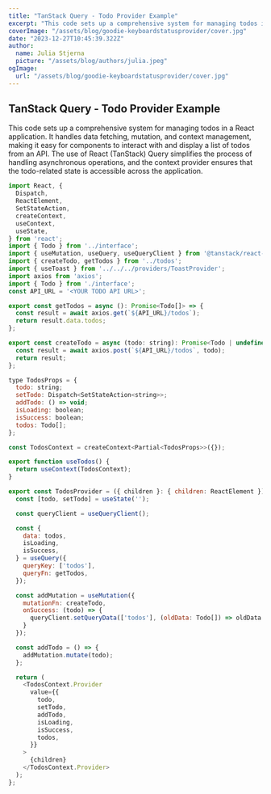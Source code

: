 ```yaml
---
title: "TanStack Query - Todo Provider Example"
excerpt: "This code sets up a comprehensive system for managing todos in a React application. It handles data fetching, mutation, and context management."
coverImage: "/assets/blog/goodie-keyboardstatusprovider/cover.jpg"
date: "2023-12-27T10:45:39.322Z"
author:
  name: Julia Stjerna
  picture: "/assets/blog/authors/julia.jpeg"
ogImage:
  url: "/assets/blog/goodie-keyboardstatusprovider/cover.jpg"
---
```


## TanStack Query - Todo Provider Example

This code sets up a comprehensive system for managing todos in a React application. It handles data fetching, mutation, and context management, making it easy for components to interact with and display a list of todos from an API. The use of React (TanStack) Query simplifies the process of handling asynchronous operations, and the context provider ensures that the todo-related state is accessible across the application.

```javascript
import React, {
  Dispatch,
  ReactElement,
  SetStateAction,
  createContext,
  useContext,
  useState,
} from 'react';
import { Todo } from '../interface';
import { useMutation, useQuery, useQueryClient } from '@tanstack/react-query';
import { createTodo, getTodos } from '../todos';
import { useToast } from '../../../providers/ToastProvider';
import axios from 'axios';
import { Todo } from './interface';
const API_URL = '<YOUR TODO API URL>';

export const getTodos = async (): Promise<Todo[]> => {
  const result = await axios.get(`${API_URL}/todos`);
  return result.data.todos;
};

export const createTodo = async (todo: string): Promise<Todo | undefined> => {
  const result = await axios.post(`${API_URL}/todos`, todo);
  return result;
};

type TodosProps = {
  todo: string;
  setTodo: Dispatch<SetStateAction<string>>;
  addTodo: () => void;
  isLoading: boolean;
  isSuccess: boolean;
  todos: Todo[];
};

const TodosContext = createContext<Partial<TodosProps>>({});

export function useTodos() {
  return useContext(TodosContext);
}

export const TodosProvider = ({ children }: { children: ReactElement }) => {
  const [todo, setTodo] = useState('');

  const queryClient = useQueryClient();

  const {
    data: todos,
    isLoading,
    isSuccess,
  } = useQuery({
    queryKey: ['todos'],
    queryFn: getTodos,
  });

  const addMutation = useMutation({
    mutationFn: createTodo,
    onSuccess: (todo) => {
      queryClient.setQueryData(['todos'], (oldData: Todo[]) => oldData.unshift(todo!) && oldData);
    }
  });

  const addTodo = () => {
    addMutation.mutate(todo);
  };

  return (
    <TodosContext.Provider
      value={{
        todo,
        setTodo,
        addTodo,
        isLoading,
        isSuccess,
        todos,
      }}
    >
      {children}
    </TodosContext.Provider>
  );
};

```
